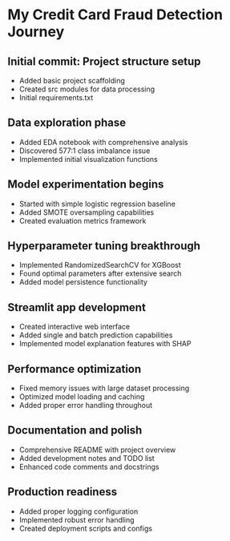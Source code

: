 # My Credit Card Fraud Detection Journey

## Initial commit: Project structure setup
- Added basic project scaffolding
- Created src modules for data processing
- Initial requirements.txt

## Data exploration phase
- Added EDA notebook with comprehensive analysis
- Discovered 577:1 class imbalance issue
- Implemented initial visualization functions

## Model experimentation begins
- Started with simple logistic regression baseline
- Added SMOTE oversampling capabilities
- Created evaluation metrics framework

## Hyperparameter tuning breakthrough
- Implemented RandomizedSearchCV for XGBoost
- Found optimal parameters after extensive search
- Added model persistence functionality

## Streamlit app development
- Created interactive web interface
- Added single and batch prediction capabilities
- Implemented model explanation features with SHAP

## Performance optimization
- Fixed memory issues with large dataset processing
- Optimized model loading and caching
- Added proper error handling throughout

## Documentation and polish
- Comprehensive README with project overview
- Added development notes and TODO list
- Enhanced code comments and docstrings

## Production readiness
- Added proper logging configuration
- Implemented robust error handling
- Created deployment scripts and configs
